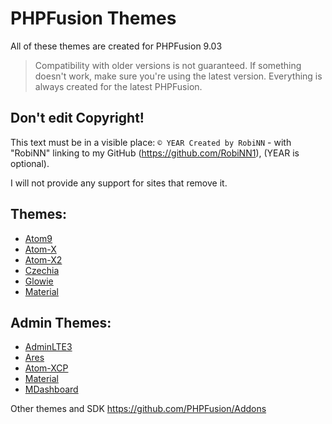 # PHPFusion Themes
All of these themes are created for PHPFusion 9.03

> Compatibility with older versions is not guaranteed.
If something doesn't work, make sure you're using the latest version. Everything is always created for the latest PHPFusion.

## Don't edit Copyright!
This text must be in a visible place: `© YEAR Created by RobiNN` - with "RobiNN" linking to my GitHub (https://github.com/RobiNN1), (YEAR is optional).

I will not provide any support for sites that remove it.

## Themes:
- [Atom9](themes/Atom9)
- [Atom-X](themes/Atom-X)
- [Atom-X2](themes/Atom-X2)
- [Czechia](themes/Czechia)
- [Glowie](themes/Glowie)
- [Material](themes/Material)

## Admin Themes:
- [AdminLTE3](admin_themes/AdminLTE3)
- [Ares](admin_themes/Ares)
- [Atom-XCP](admin_themes/Atom-XCP)
- [Material](admin_themes/Material)
- [MDashboard](admin_themes/MDashboard)

Other themes and SDK https://github.com/PHPFusion/Addons

<!-- Don't copy my code! -->
